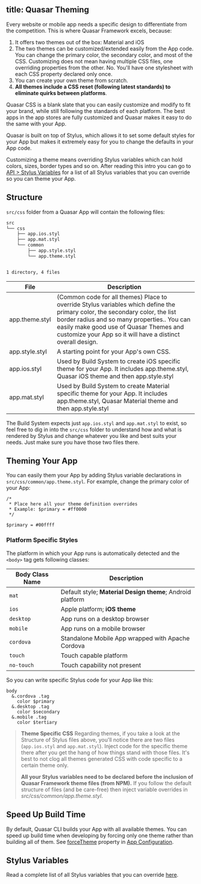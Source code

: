 title: Quasar Theming
---
Every website or mobile app needs a specific design to differentiate from the competition. This is where Quasar Framework excels, because:

1. It offers two themes out of the box: Material and iOS
2. The two themes can be customized/extended easily from the App code. You can change the primary color, the secondary color, and most of the CSS. Customizing does not mean having multiple CSS files, one overriding properties from the other. No. You'll have one stylesheet with each CSS property declared only once.
3. You can create your own theme from scratch.
4. **All themes include a CSS reset (following latest standards) to eliminate quirks between platforms**.

Quasar CSS is a blank slate that you can easily customize and modify to fit your brand, while still following the standards of each platform. The best apps in the app stores are fully customized and Quasar makes it easy to do the same with your App.

Quasar is built on top of Stylus, which allows it to set some default styles for your App but makes it extremely easy for you to change the defaults in your App code.

Customizing a theme means overriding Stylus variables which can hold colors, sizes, border types and so on. After reading this intro you can go to [API &gt; Stylus Variables](/api/css-stylus-variables.html) for a list of all Stylus variables that you can override so you can theme your App.

## Structure

`src/css` folder from a Quasar App will contain the following files:

``` bash
src
└── css
    ├── app.ios.styl
    ├── app.mat.styl
    └── common
        ├── app.style.styl
        └── app.theme.styl


1 directory, 4 files
```

| File | Description |
| --- | --- |
| app.theme.styl | (Common code for all themes) Place to override Stylus variables which define the primary color, the secondary color, the list border radius and so many properties.. You can easily make good use of Quasar Themes and customize your App so it will have a distinct overall design. |
| app.style.styl | A starting point for your App's own CSS. |
| app.ios.styl | Used by Build System to create iOS specific theme for your App. It includes app.theme.styl, Quasar iOS theme and then app.style.styl |
| app.mat.styl | Used by Build System to create Material specific theme for your App. It includes app.theme.styl, Quasar Material theme and then app.style.styl |

The Build System expects just `app.ios.styl` and `app.mat.styl` to exist, so feel free to dig in into the `src/css` folder to understand how and what is rendered by Stylus and change whatever you like and best suits your needs. Just make sure you have those two files there.

## Theming Your App

You can easily them your App by adding Stylus variable declarations in `src/css/common/app.theme.styl`. For example, change the primary color of your App:

``` stylus
/*
 * Place here all your theme definition overrides
 * Example: $primary = #ff0000
 */

$primary = #00ffff
```

### Platform Specific Styles

The platform in which your App runs is automatically detected and the `<body>` tag gets following classes:

| Body Class Name | Description |
| --- | --- |
| `mat` | Default style; **Material Design theme**; Android platform |
| `ios` | Apple platform; **iOS theme** |
| `desktop` | App runs on a desktop browser |
| `mobile` | App runs on a mobile browser |
| `cordova` | Standalone Mobile App wrapped with Apache Cordova |
| `touch` | Touch capable platform |
| `no-touch` | Touch capability not present |

So you can write specific Stylus code for your App like this:

``` stylus
body
  &.cordova .tag
    color $primary
  &.desktop .tag
    color $secondary
  &.mobile .tag
    color $tertiary
```

> **Theme Specific CSS**
> Regarding themes, if you take a look at the Structure of Stylus files above, you'll notice there are two files (`app.ios.styl` and `app.mat.styl`). Inject code for the specific theme there after you get the hang of how things stand with those files. It's best to not clog all themes generated CSS with code specific to a certain theme only.
>
> **All your Stylus variables need to be declared before the inclusion of Quasar Framework theme files (from NPM).** If you follow the default structure of files (and be care-free) then inject variable overrides in *src/css/common/app.theme.styl*.

## Speed Up Build Time

By default, Quasar CLI builds your App with all available themes. You can speed up build time when developing by forcing only one theme rather than building all of them. See [forceTheme](/guide/quasar-app-configuration.html#‘forceTheme’-String) property in [App Configuration](/guide/quasar-app-configuration.html).

## Stylus Variables

Read a complete list of all Stylus variables that you can override [here](/api/css-stylus-variables.html).

